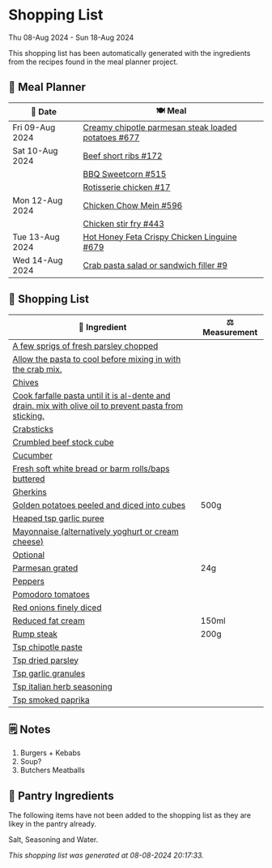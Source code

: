 # Shopping List

Thu 08-Aug 2024 - Sun 18-Aug 2024

This shopping list has been automatically generated with the ingredients from the recipes found in the meal planner project.

## 📅 Meal Planner

|📅 Date| 🍽️ Meal|
|----|----|
|Fri 09-Aug 2024|[Creamy chipotle parmesan steak loaded potatoes #677](https://github.com/jcallaghan/The-Cookbook/issues/677)|
|Sat 10-Aug 2024|[Beef short ribs #172](https://github.com/jcallaghan/The-Cookbook/issues/172)|
||[BBQ Sweetcorn #515](https://github.com/jcallaghan/The-Cookbook/issues/515)|
||[Rotisserie chicken #17](https://github.com/jcallaghan/The-Cookbook/issues/17)|
|Mon 12-Aug 2024|[Chicken Chow Mein #596](https://github.com/jcallaghan/The-Cookbook/issues/596)|
||[Chicken stir fry #443](https://github.com/jcallaghan/The-Cookbook/issues/443)|
|Tue 13-Aug 2024|[Hot Honey Feta Crispy Chicken Linguine #679](https://github.com/jcallaghan/The-Cookbook/issues/679)|
|Wed 14-Aug 2024|[Crab pasta salad or sandwich filler #9](https://github.com/jcallaghan/The-Cookbook/issues/9)|

## 🛒 Shopping List

| 🍌 Ingredient| ⚖️ Measurement|
|----------|-----------|
|[A few sprigs of fresh parsley chopped](https://www.sainsburys.co.uk/gol-ui/SearchResults/A%20few%20sprigs%20of%20fresh%20parsley%20chopped)||
|[Allow the pasta to cool before mixing in with the crab mix.](https://www.sainsburys.co.uk/gol-ui/SearchResults/Allow%20the%20pasta%20to%20cool%20before%20mixing%20in%20with%20the%20crab%20mix.)||
|[Chives](https://www.sainsburys.co.uk/gol-ui/SearchResults/Chives)||
|[Cook farfalle pasta until it is al-dente and drain. mix with olive oil to prevent pasta from sticking.](https://www.sainsburys.co.uk/gol-ui/SearchResults/Cook%20farfalle%20pasta%20until%20it%20is%20al-dente%20and%20drain.%20mix%20with%20olive%20oil%20to%20prevent%20pasta%20from%20sticking.)||
|[Crabsticks](https://www.sainsburys.co.uk/gol-ui/SearchResults/Crabsticks)||
|[Crumbled beef stock cube](https://www.sainsburys.co.uk/gol-ui/SearchResults/Crumbled%20beef%20stock%20cube)||
|[Cucumber](https://www.sainsburys.co.uk/gol-ui/SearchResults/Cucumber)||
|[Fresh soft white bread or barm rolls/baps buttered](https://www.sainsburys.co.uk/gol-ui/SearchResults/Fresh%20soft%20white%20bread%20or%20barm%20rolls/baps%20buttered)||
|[Gherkins](https://www.sainsburys.co.uk/gol-ui/SearchResults/Gherkins)||
|[Golden potatoes peeled and diced into cubes](https://www.sainsburys.co.uk/gol-ui/SearchResults/Golden%20potatoes%20peeled%20and%20diced%20into%20cubes)|500g|
|[Heaped tsp garlic puree](https://www.sainsburys.co.uk/gol-ui/SearchResults/Heaped%20tsp%20garlic%20puree)||
|[Mayonnaise (alternatively yoghurt or cream cheese)](https://www.sainsburys.co.uk/gol-ui/SearchResults/Mayonnaise%20(alternatively%20yoghurt%20or%20cream%20cheese))||
|[Optional](https://www.sainsburys.co.uk/gol-ui/SearchResults/Optional)||
|[Parmesan grated](https://www.sainsburys.co.uk/gol-ui/SearchResults/Parmesan%20grated)|24g|
|[Peppers](https://www.sainsburys.co.uk/gol-ui/SearchResults/Peppers)||
|[Pomodoro tomatoes](https://www.sainsburys.co.uk/gol-ui/SearchResults/Pomodoro%20tomatoes)||
|[Red onions finely diced](https://www.sainsburys.co.uk/gol-ui/SearchResults/Red%20onions%20finely%20diced)||
|[Reduced fat cream](https://www.sainsburys.co.uk/gol-ui/SearchResults/Reduced%20fat%20cream)|150ml|
|[Rump steak](https://www.sainsburys.co.uk/gol-ui/SearchResults/Rump%20steak)|200g|
|[Tsp chipotle paste](https://www.sainsburys.co.uk/gol-ui/SearchResults/Tsp%20chipotle%20paste)||
|[Tsp dried parsley](https://www.sainsburys.co.uk/gol-ui/SearchResults/Tsp%20dried%20parsley)||
|[Tsp garlic granules](https://www.sainsburys.co.uk/gol-ui/SearchResults/Tsp%20garlic%20granules)||
|[Tsp italian herb seasoning](https://www.sainsburys.co.uk/gol-ui/SearchResults/Tsp%20italian%20herb%20seasoning)||
|[Tsp smoked paprika](https://www.sainsburys.co.uk/gol-ui/SearchResults/Tsp%20smoked%20paprika)||

## 🗒️ Notes

1. Burgers + Kebabs
1. Soup?
1. Butchers Meatballs

## 🏪 Pantry Ingredients

The following items have not been added to the shopping list as they are likey in the pantry already.

Salt, Seasoning and Water.


_This shopping list was generated at 08-08-2024 20:17:33._
